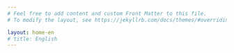 ```yaml
---
# Feel free to add content and custom Front Matter to this file.
# To modify the layout, see https://jekyllrb.com/docs/themes/#overriding-theme-defaults

layout: home-en
# title: English
---
```

